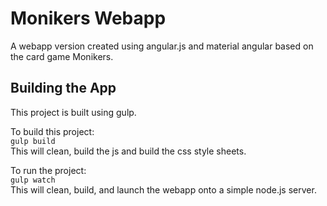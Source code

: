 # Monikers Webapp
A webapp version created using angular.js and material angular based on the card game Monikers.

## Building the App
This project is built using gulp.

To build this project:  
`gulp build`  
This will clean, build the js and build the css style sheets.

To run the project:  
`gulp watch`  
This will clean, build, and launch the webapp onto a simple node.js server.

